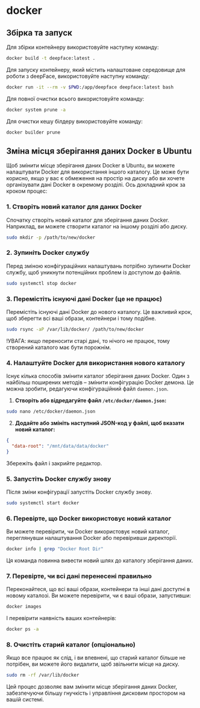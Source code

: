 # docker

## Збірка та запуск

Для збірки контейнеру використовуйте наступну команду:


```bash
docker build -t deepface:latest .
```

Для запуску контейнеру, який містить налаштоване середовище для роботи з deepFace, використовуйте наступну команду:


```bash
docker run -it --rm -v $PWD:/app/deepface deepface:latest bash
```

Для повної очистки всього використовуйте команду:

```bash
docker system prune -a
```

Для очистки кешу білдеру використовуйте команду:

```bash
docker builder prune
```

## Зміна місця зберігання даних Docker в Ubuntu

Щоб змінити місце зберігання даних Docker в Ubuntu, ви можете налаштувати Docker для використання іншого каталогу. Це може бути корисно, якщо у вас є обмеження на простір на диску або ви хочете організувати дані Docker в окремому розділі. Ось докладний крок за кроком процес:

### 1. Створіть новий каталог для даних Docker

Спочатку створіть новий каталог для зберігання даних Docker. Наприклад, ви можете створити каталог на іншому розділі або диску.

```bash
sudo mkdir -p /path/to/new/docker
```

### 2. Зупиніть Docker службу

Перед зміною конфігураційних налаштувань потрібно зупинити Docker службу, щоб уникнути потенційних проблем із доступом до файлів.

```bash
sudo systemctl stop docker
```

### 3. Перемістіть існуючі дані Docker (це не працює)

Перемістіть існуючі дані Docker до нового каталогу. Це важливий крок, щоб зберегти всі ваші образи, контейнери і тому подібне.

```bash
sudo rsync -aP /var/lib/docker/ /path/to/new/docker
```

!УВАГА: якщо переносити старі дані, то нічого не працює, тому створений каталого має бути порожнім.

### 4. Налаштуйте Docker для використання нового каталогу

Існує кілька способів змінити каталог зберігання даних Docker. Один з найбільш поширених методів – змінити конфігурацію Docker демона. Це можна зробити, редагуючи конфігураційний файл `daemon.json`.

1. **Створіть або відредагуйте файл `/etc/docker/daemon.json`:**

```bash
sudo nano /etc/docker/daemon.json
```

2. **Додайте або змініть наступний JSON-код у файлі, щоб вказати новий каталог:**

```json
{
  "data-root": "/mnt/data/data/docker"
}
```

   Збережіть файл і закрийте редактор.

### 5. Запустіть Docker службу знову

Після зміни конфігурації запустіть Docker службу знову.

```bash
sudo systemctl start docker
```

### 6. Перевірте, що Docker використовує новий каталог

Ви можете перевірити, чи Docker використовує новий каталог, переглянувши налаштування Docker або перевіривши директорії.

```bash
docker info | grep "Docker Root Dir"
```

Ця команда повинна вивести новий шлях до каталогу зберігання даних.

### 7. Перевірте, чи всі дані перенесені правильно

Переконайтеся, що всі ваші образи, контейнери та інші дані доступні в новому каталозі. Ви можете перевірити, чи є ваші образи, запустивши:

```bash
docker images
```

І перевірити наявність ваших контейнерів:

```bash
docker ps -a
```

### 8. Очистіть старий каталог (опціонально)

Якщо все працює як слід, і ви впевнені, що старий каталог більше не потрібен, ви можете його видалити, щоб звільнити місце на диску.

```bash
sudo rm -rf /var/lib/docker
```

Цей процес дозволяє вам змінити місце зберігання даних Docker, забезпечуючи більшу гнучкість і управління дисковим простором на вашій системі.